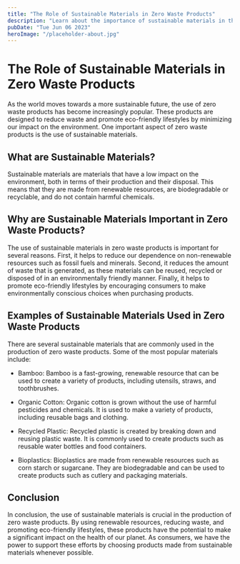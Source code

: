 ```yaml
---
title: "The Role of Sustainable Materials in Zero Waste Products"
description: "Learn about the importance of sustainable materials in the creation of zero waste products and their role in promoting eco-friendly lifestyles."
pubDate: "Tue Jun 06 2023"
heroImage: "/placeholder-about.jpg"
---
```


# The Role of Sustainable Materials in Zero Waste Products

As the world moves towards a more sustainable future, the use of zero waste products has become increasingly popular. These products are designed to reduce waste and promote eco-friendly lifestyles by minimizing our impact on the environment. One important aspect of zero waste products is the use of sustainable materials.

## What are Sustainable Materials?

Sustainable materials are materials that have a low impact on the environment, both in terms of their production and their disposal. This means that they are made from renewable resources, are biodegradable or recyclable, and do not contain harmful chemicals.

## Why are Sustainable Materials Important in Zero Waste Products?

The use of sustainable materials in zero waste products is important for several reasons. First, it helps to reduce our dependence on non-renewable resources such as fossil fuels and minerals. Second, it reduces the amount of waste that is generated, as these materials can be reused, recycled or disposed of in an environmentally friendly manner. Finally, it helps to promote eco-friendly lifestyles by encouraging consumers to make environmentally conscious choices when purchasing products.

## Examples of Sustainable Materials Used in Zero Waste Products

There are several sustainable materials that are commonly used in the production of zero waste products. Some of the most popular materials include:

- Bamboo: Bamboo is a fast-growing, renewable resource that can be used to create a variety of products, including utensils, straws, and toothbrushes.

- Organic Cotton: Organic cotton is grown without the use of harmful pesticides and chemicals. It is used to make a variety of products, including reusable bags and clothing.

- Recycled Plastic: Recycled plastic is created by breaking down and reusing plastic waste. It is commonly used to create products such as reusable water bottles and food containers.

- Bioplastics: Bioplastics are made from renewable resources such as corn starch or sugarcane. They are biodegradable and can be used to create products such as cutlery and packaging materials.

## Conclusion

In conclusion, the use of sustainable materials is crucial in the production of zero waste products. By using renewable resources, reducing waste, and promoting eco-friendly lifestyles, these products have the potential to make a significant impact on the health of our planet. As consumers, we have the power to support these efforts by choosing products made from sustainable materials whenever possible.